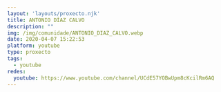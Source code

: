 ```yaml
---
layout: 'layouts/proxecto.njk'
title: ANTONIO DÍAZ CALVO
description: ""
img: /img/comunidade/ANTONIO_DIAZ_CALVO.webp
date: 2020-04-07 15:22:53
platform: youtube
type: proxecto
tags:
  - youtube
redes:
  youtube: https://www.youtube.com/channel/UCdE57YOBwUpm8cKcilRm6AQ
---
```

